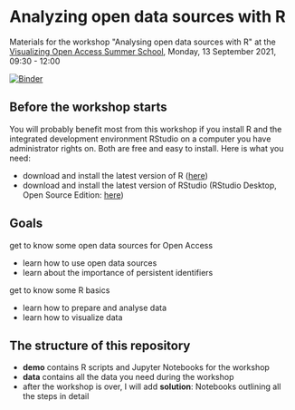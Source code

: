 # Analyzing open data sources with R
Materials for the workshop "Analysing open data sources with R" at the [Visualizing Open Access Summer School](https://uclab.fh-potsdam.de/visoa/), Monday, 13 September 2021, 09:30 - 12:00

[![Binder](https://mybinder.org/badge_logo.svg)](https://mybinder.org/v2/gh/dorothearrr/visOA/HEAD)

## Before the workshop starts
You will probably benefit most from this workshop if you install R and the integrated development environment RStudio on a computer you have administrator rights on. Both are free and easy to install. Here is what you need:
- download and install the latest version of R ([here](https://ftp.gwdg.de/pub/misc/cran/))
- download and install the latest version of RStudio (RStudio Desktop, Open Source Edition: [here](https://www.rstudio.com/products/rstudio/))

## Goals
get to know some open data sources for Open Access
- learn how to use open data sources
- learn about the importance of persistent identifiers

get to know some R basics
- learn how to prepare and analyse data
- learn how to visualize data

## The structure of this repository
- **demo** contains R scripts and Jupyter Notebooks for the workshop
- **data** contains all the data you need during the workshop
- after the workshop is over, I will add **solution**: Notebooks outlining all the steps in detail
